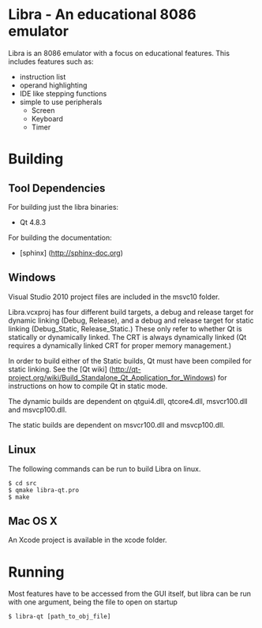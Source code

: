 Libra - An educational 8086 emulator
====================================

Libra is an 8086 emulator with a focus on educational features. This
includes features such as:
* instruction list
* operand highlighting
* IDE like stepping functions
* simple to use peripherals
    * Screen
    * Keyboard
    * Timer

Building
========

Tool Dependencies
-----------------

For building just the libra binaries:
* Qt 4.8.3

For building the documentation:
* [sphinx] (http://sphinx-doc.org)

Windows
-------

Visual Studio 2010 project files are included in the msvc10 folder.

Libra.vcxproj has four different build targets, a debug and release
target for dynamic linking (Debug, Release), and a debug and release
target for static linking (Debug_Static, Release_Static.) These only
refer to whether Qt is statically or dynamically linked. The CRT is
always dynamically linked (Qt requires a dynamically linked CRT for
proper memory management.)

In order to build either of the Static builds, Qt must have been
compiled for static linking. See the [Qt wiki] (http://qt-project.org/wiki/Build_Standalone_Qt_Application_for_Windows)
for instructions on how to compile Qt in static mode.

The dynamic builds are dependent on qtgui4.dll, qtcore4.dll,
msvcr100.dll and msvcp100.dll.

The static builds are dependent on msvcr100.dll and msvcp100.dll.

Linux
-----

The following commands can be run to build Libra on linux.

	$ cd src
	$ qmake libra-qt.pro
	$ make

Mac OS X
--------

An Xcode project is available in the xcode folder.

Running
=======

Most features have to be accessed from the GUI itself, but libra
can be run with one argument, being the file to open on startup

	$ libra-qt [path_to_obj_file]
